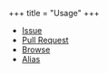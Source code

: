 +++
title = "Usage"
+++

- [Issue](/usage/issue)
- [Pull Request](/usage/pull-request)
- [Browse](/usage/browse)
- [Alias](/ja/usage/alias)